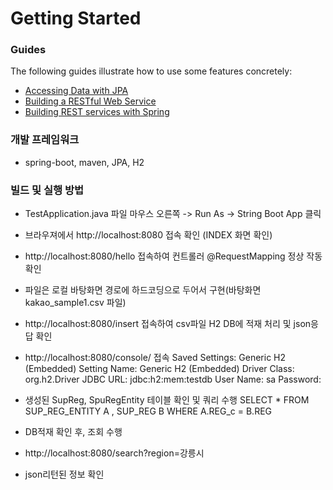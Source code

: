 # Getting Started

### Guides
The following guides illustrate how to use some features concretely:

* [Accessing Data with JPA](https://spring.io/guides/gs/accessing-data-jpa/)
* [Building a RESTful Web Service](https://spring.io/guides/gs/rest-service/)
* [Building REST services with Spring](https://spring.io/guides/tutorials/bookmarks/)

### 개발 프레임워크
* spring-boot, maven, JPA, H2 

### 빌드 및 실행 방법

* TestApplication.java 파일 마우스 오른쪽 -> Run As -> String Boot App 클릭

* 브라우져에서 http://localhost:8080 접속 확인 (INDEX 화면 확인)
* http://localhost:8080/hello 접속하여 컨트롤러 @RequestMapping 정상 작동 확인
* 파일은 로컬 바탕화면 경로에 하드코딩으로 두어서 구현(바탕화면 kakao_sample1.csv 파일)
* http://localhost:8080/insert 접속하여 csv파일 H2 DB에 적재 처리 및 json응답 확인
* http://localhost:8080/console/ 접속
    Saved Settings: Generic H2 (Embedded) 
    Setting Name: Generic H2 (Embedded)
    Driver Class: org.h2.Driver
    JDBC URL: jdbc:h2:mem:testdb
    User Name: sa
    Password: 
    
 * 생성된 SupReg, SpuRegEntity 테이블 확인 및 쿼리 수행
	SELECT * 
	  FROM  SUP_REG_ENTITY  A
          , SUP_REG B
     WHERE A.REG_c = B.REG

 
 * DB적재 확인 후, 조회 수행
 * http://localhost:8080/search?region=강릉시
 * json리턴된 정보 확인